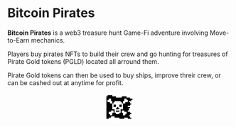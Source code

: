 # Bitcoin Pirates

**Bitcoin Pirates** is a web3 treasure hunt Game-Fi adventure involving Move-to-Earn mechanics.

Players buy pirates NFTs to build their crew and go hunting for treasures of Pirate Gold tokens (PGLD) located all arround them.

Pirate Gold tokens can then be used to buy ships, improve threir crew, or can be cashed out at anytime for profit.

<p align="center">
  <img width="64" height="64" src="./img/jolly_roger.png">
</p>

